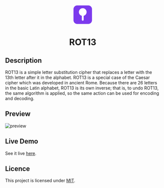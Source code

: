 <p align="center">
  <a href="https://shashiirk.github.io/fake-tweet-generator">
    <img alt="logo" src="assets/favicon/logo.svg" width="60" />
  </a>
</p>
<h1 align="center">
  ROT13
</h1>

## Description

ROT13 is a simple letter substitution cipher that replaces a letter with the 13th letter after it in the alphabet. ROT13 is a special case of the Caesar cipher which was developed in ancient Rome. Because there are 26 letters in the basic Latin alphabet, ROT13 is its own inverse; that is, to undo ROT13, the same algorithm is applied, so the same action can be used for encoding and decoding.

## Preview

![preview](https://user-images.githubusercontent.com/48406108/136221829-6d9cd27e-66db-407f-84a0-633e45f138fc.gif)

## Live Demo

See it live [here](https://shashiirk.github.io/rot13).

## Licence

This project is licensed under [MIT](LICENSE).
